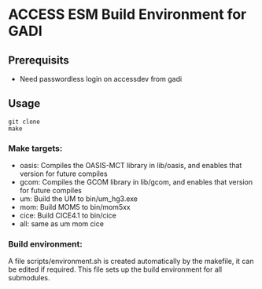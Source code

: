 # ACCESS ESM Build Environment for GADI

## Prerequisits

- Need passwordless login on accessdev from gadi

## Usage

    git clone 
    make

### Make targets:

* oasis: Compiles the OASIS-MCT library in lib/oasis, and enables that version for future compiles
* gcom: Compiles the GCOM library in lib/gcom, and enables that version for future compiles
* um: Build the UM to bin/um_hg3.exe
* mom: Build MOM5 to bin/mom5xx
* cice: Build CICE4.1 to bin/cice
* all: same as um mom cice

### Build environment:

A file scripts/environment.sh is created automatically by the makefile, it can be edited if required.
This file sets up the build environment for all submodules.

